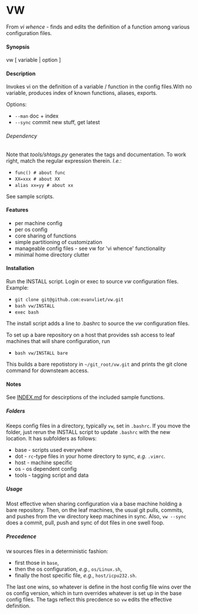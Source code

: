 VW
==

From *vi whence* - finds and edits the definition of a function
among various configuration files.

#### Synopsis
vw [ variable | option ]

#### Description
Invokes vi on the definition of a variable / function in the config
files.With no variable, produces index of known functions, aliases,
exports.

Options:
  + `--man`       doc + index
  + `--sync`      commit new stuff, get latest

###### Dependency
Note that *tools/shtags.py* generates the tags and documentation.
To work right, match the regular expression therein. *I.e.*:
+ `func() # about func`
+ `XX=xxx # about XX`
+ `alias xx=yy # about xx`

See sample scripts.

#### Features
+ per machine config
+ per os config
+ core sharing of functions
+ simple partitioning of customization
+ manageable config files - see vw for 'vi whence' functionality
+ minimal home directory clutter

#### Installation
Run the INSTALL script. Login or exec to source *vw* configuration
files. Example:

+ `git clone git@github.com:evanvliet/vw.git`
+ `bash vw/INSTALL`
+ `exec bash`

The install script adds a line to .bashrc to source the *vw*
configuration files.

To set up a bare repository on a host that provides ssh access
to leaf machines that will share configuration, run

+ `bash vw/INSTALL bare`

This builds a bare repotistory in `~/git_root/vw.git` and prints the
git clone command for downsteam access.

#### Notes
See [INDEX.md](../master/INDEX.md) for descirptions of the included
sample functions.

##### Folders
Keeps config files in a directory, typically `vw`, set in `.bashrc`.
If you move the folder, just rerun the INSTALL script to update
`.bashrc` with the new location. It has subfolders as follows:
+ base - scripts used everywhere
+ dot - `rc`-type files in your home directory to sync, *e.g.* `.vimrc`.
+ host - machine specific
+ os - os dependent config
+ tools - tagging script and data

##### Usage
Most effective when sharing configuration via a base machine holding
a bare repository. Then, on the leaf machines, the usual git pulls,
commits, and pushes from the vw directory keep machines in sync.
Also, `vw --sync` does a commit, pull, push and sync of dot files
in one swell foop.

##### Precedence
`VW` sources files in a deterministic fashion: 
+ first those in `base`,
+ then the os configuration, *e.g.*, `os/Linux.sh`, 
+ finally the host specific file, *e.g.*, `host/icpu232.sh`. 

The last one wins, so whatever is define in the host config file wins
over the os config version, which in turn overrides whatever is set up
in the base config files. The tags reflect this precdence so `vw` edits
the effective definition.
